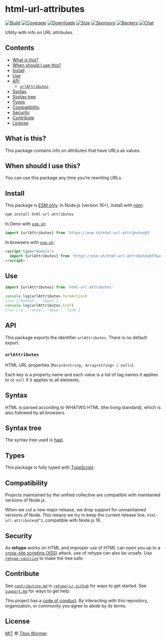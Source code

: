 <!--This file is generated-->

# html-url-attributes

[![Build][build-badge]][build]
[![Coverage][coverage-badge]][coverage]
[![Downloads][downloads-badge]][downloads]
[![Size][size-badge]][size]
[![Sponsors][funding-sponsors-badge]][funding]
[![Backers][funding-backers-badge]][funding]
[![Chat][chat-badge]][chat]

Utility with info on URL attributes.

## Contents

* [What is this?](#what-is-this)
* [When should I use this?](#when-should-i-use-this)
* [Install](#install)
* [Use](#use)
* [API](#api)
  * [`urlAttributes`](#urlattributes)
* [Syntax](#syntax)
* [Syntax tree](#syntax-tree)
* [Types](#types)
* [Compatibility](#compatibility)
* [Security](#security)
* [Contribute](#contribute)
* [License](#license)

## What is this?

This package contains info on attributes that have URLs as values.

## When should I use this?

You can use this package any time you’re rewriting URLs.

## Install

This package is [ESM only][esm].
In Node.js (version 16+), install with [npm][]:

```sh
npm install html-url-attributes
```

In Deno with [`esm.sh`][esm-sh]:

```js
import {urlAttributes} from 'https://esm.sh/html-url-attributes@3'
```

In browsers with [`esm.sh`][esm-sh]:

```html
<script type="module">
  import {urlAttributes} from 'https://esm.sh/html-url-attributes@3?bundle'
</script>
```

## Use

```js
import {urlAttributes} from 'html-url-attributes'

console.log(urlAttributes.formAction)
//=> ['button', 'input']
console.log(urlAttributes.href)
//=> ['a', 'area', 'base', 'link']
```

## API

This package exports the identifier
`urlAttributes`.
There is no default export.

### `urlAttributes`

HTML URL properties (`Record<string, Array<string> | null>`).

Each key is a property name and each value is a list of tag names it applies
to or `null` if it applies to all elements.

## Syntax

HTML is parsed according to WHATWG HTML (the living standard), which is also
followed by all browsers.

## Syntax tree

The syntax tree used is [hast][].

## Types

This package is fully typed with [TypeScript][].

## Compatibility

Projects maintained by the unified collective are compatible with maintained
versions of Node.js.

When we cut a new major release, we drop support for unmaintained versions of
Node.
This means we try to keep the current release line,
`html-url-attributes@^3`,
compatible with Node.js 16.

## Security

As **rehype** works on HTML and improper use of HTML can open you up to a
[cross-site scripting (XSS)][xss] attack, use of rehype can also be unsafe.
Use [`rehype-sanitize`][rehype-sanitize] to make the tree safe.

## Contribute

See [`contributing.md`][contributing] in [`rehypejs/.github`][health] for ways
to get started.
See [`support.md`][support] for ways to get help.

This project has a [code of conduct][coc].
By interacting with this repository, organization, or community you agree to
abide by its terms.

## License

[MIT][license] © [Titus Wormer][author]

[author]: https://wooorm.com

[build]: https://github.com/rehypejs/rehype-minify/actions

[build-badge]: https://github.com/rehypejs/rehype-minify/workflows/main/badge.svg

[chat]: https://github.com/rehypejs/rehype/discussions

[chat-badge]: https://img.shields.io/badge/chat-discussions-success.svg

[coc]: https://github.com/rehypejs/.github/blob/main/code-of-conduct.md

[contributing]: https://github.com/rehypejs/.github/blob/main/contributing.md

[coverage]: https://codecov.io/github/rehypejs/rehype-minify

[coverage-badge]: https://img.shields.io/codecov/c/github/rehypejs/rehype-minify.svg

[downloads]: https://www.npmjs.com/package/html-url-attributes

[downloads-badge]: https://img.shields.io/npm/dm/html-url-attributes.svg

[esm]: https://gist.github.com/sindresorhus/a39789f98801d908bbc7ff3ecc99d99c

[esm-sh]: https://esm.sh

[funding]: https://opencollective.com/unified

[funding-backers-badge]: https://opencollective.com/unified/backers/badge.svg

[funding-sponsors-badge]: https://opencollective.com/unified/sponsors/badge.svg

[hast]: https://github.com/syntax-tree/hast

[health]: https://github.com/rehypejs/.github

[license]: https://github.com/rehypejs/rehype-minify/blob/main/license

[npm]: https://docs.npmjs.com/cli/install

[rehype-sanitize]: https://github.com/rehypejs/rehype-sanitize

[size]: https://bundlejs.com/?q=html-url-attributes

[size-badge]: https://img.shields.io/bundlejs/size/html-url-attributes

[support]: https://github.com/rehypejs/.github/blob/main/support.md

[typescript]: https://www.typescriptlang.org

[xss]: https://en.wikipedia.org/wiki/Cross-site_scripting
